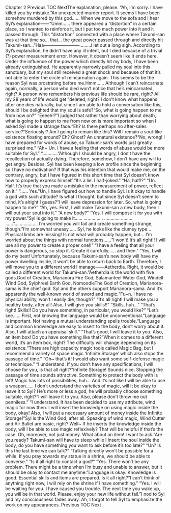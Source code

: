 Chapter 2 Previous TOC NextThe explanation, please. “Ah, I’m sorry. I have killed you by mistake.”An unexpected murder report. It seems I have been somehow murdered by this god…… When we move to the sofa and I hear Syl’s explanation――“Umm…… there appeared a “distortion” in a certain place, so I wanted to reinforce it, but I put too much power into it and it passed through. This “distortion” connected with a place where Takumi-san was at that time so… that… the great power passed through and directly hit Takumi-san…”Haa――――――――………I let out a long sigh. According to Syl’s explanation, he didn’t have any ill intent, but I died because of a trivial (?) power measurement error. However, it doesn’t seem like it ends here. Under the influence of the power which directly hit my body, I have been already extinguished. He apparently narrowly pulled my soul into this sanctuary, but my soul still received a great shock and because of that it’s not able to enter the circle of reincarnation again. This seems to be the reason Syl was prostrating before me.Hmm…… Although I can’t reincarnate again, normally, a person who died won’t notice that he’s reincarnated, right? A person who remembers his previous life should be rare, right? All my 28 years of life would get “deleted, right? I don’t know what happens after one dies naturally, but since I am able to hold a conversation like this, should I be delighted that my soul is safe?“So, what is going happen to me from now on?” “Eeeeh!?”I judged that rather than worrying about death, what is going to happen to me from now on is more important so when I asked Syl made a strange face.“Eh? Is there perhaps no after-sales service?”Seriously!? Am I going to remain like this? Will I remain a soul-like existence floating around? Eh? Ghost? An unnatural existence?“No, wrong! I have prepared for words of abuse, so Takumi-san’s words just greatly surprised me.” “Ah~ Un. I have a feeling that words of abuse would be more suitable for Syl.” “…………”Although I should be angry, I don’t have the recollection of actually dying. Therefore, somehow, I don’t have any will to get angry. Besides, Syl has been keeping a low profile since the beginning so I have no motivation? If that was his intention that would make me, on the contrary, angry, but I have figured in this short time that Syl doesn’t know how to properly express himself.“It’s a lie. I half-joked.” “Ha, half!?” “Un. Half. It’s true that you made a mistake in the measurement of power, reflect on it.” “…… Yes.”Un, I have figured out how to handle Syl. Is it okay to handle a god with such attitude? Is what I thought, but since Syl doesn’t seem to mind, it’s alright I guess?“I will leave depression for later. So, what is going happen to me?” “Ah, yes. First, I will make Takumi-san a new body, then I will put your soul into it.” “A new body?” “Yes. I will compose it for you with my power.”Syl is going to make it…… …………… ………… ……… ……“……………… I’m worried you will fail and create something strange, though.”I’m somewhat uneasy…… Syl, he looks like the clumsy type… Physical limbs are missing! Is not what will probably happen, but… I’m worried about the things with normal functions……“I won’t! It’s all right!! I will use all my power to create a proper one!!” “I have a feeling that all your power is dangerous, so stop it. Create it carefully…… and then.” “Yes, I will do my best! Unfortunately, because Takumi-san’s new body will have my power dwelling inside, it won’t be able to return back to Earth. Therefore, I will move you to a different world I manage――Aetherdia. Right, it would be called a different world for Takumi-san.”Aetherdia is the world with five gods.God of Creation, Marianora Fire God, Salamanteel Water God, Windell Wind God, Sylphreel Earth God, NomoodleThe God of Creation, Marianora-sama is the chief god. Syl and the others support Marianora-sama. And it’s apparently the well-known world of sword and magic.“Fu~n. I have no physical ability, won’t I easily die, though?” “It’s all right! I will make you a healthy body, after all! Also, I will give you skills!!” “Skills, huh…” “That’s right! Skills!! Do you have something, in particular, you would like?” “Let’s see…… First, not knowing the language would be unconventional.”Language is important. Not having a mutual understanding spells trouble.“Language and common knowledge are easy to insert to the body, don’t worry about it. Also, I will attach an appraisal skill.” “That’s good, I will leave it to you. Also, an item box! Do you have something like that?”When it comes to a different world, it’s an item box, right? The difficulty will change depending on its existence.“There are high capacity magic tools called Magic Bag, but I recommend a variety of space magic ‘Infinite Storage’ which also stops the passage of time.” “Oh~ that’s it! I would also want some self-defense magic or technique.” “I understand. If you don’t have any specifications, I will choose for you, is that all right?”Infinite Storage! Sounds nice. Stopping the passage of time sounds attractive. Something to protect the body with is left! Magic has lots of possibilities, huh… And it’s not like I will be able to use a weapon…… I don’t understand the varieties of magic, will it be okay to leave it to Syl? He’s more or less a god, he will probably choose something suitable, right?“I will leave it to you. Also, please don’t throw me out penniless.” “I understand. It has been decided to use my attribute, wind magic for now then. I will insert the knowledge on using magic inside the body, okay! Also, I will put a necessary amount of money inside the Infinite Storage!”Syl is the Wind God, after all. Speaking of wind magic, Wind Cutter and Air Bullet are basic, right? Well~ If he inserts the knowledge inside the body, will I be able to use magic reflexively? That will be helpful if that’s the case. Oh, moreover, not just money. What about an item! I want to ask.“Are you ready? Takumi-san will have to sleep while I insert the soul inside the body, do you have something you want to ask before it’s too late?” “Un? Is this the last time we can talk?” “Talking directly won’t be possible for a while. If you pray towards my statue in a shrine, we should be able to converse.” “Is it all right to contact a god?” “Yes. There won’t be any problem. There might be a time when I’m busy and unable to answer, but it should be okay to contact me anytime.”Language is okay. Knowledge is good. Essential skills and items are prepared. Is it all right?“I can’t think of anything right now, I will rely on the shrine if I have something.” “Yes. I will be waiting for you. I have caused you trouble. The next time you wake up, you will be in that world. Please, enjoy your new life without fail.”I nod to Syl and my consciousness fades away. Ah, I forgot to tell Syl to emphasize the work on my appearances. Previous TOC Next